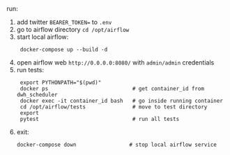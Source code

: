run:

1. add twitter `BEARER_TOKEN=` to `.env`
2. go to airflow directory `cd /opt/airflow`
3. start local airflow:
   ```shell
    docker-compose up --build -d
    ```
4. open airflow web `http://0.0.0.0:8080/` with `admin/admin` credentials
5. run tests:
   ```shell
    export PYTHONPATH="$(pwd)"
    docker ps                           # get container_id from dwh_scheduler
    docker exec -it container_id bash   # go inside running container
    cd /opt/airflow/tests               # move to test directory
    export 
    pytest                              # run all tests
   ```
6. exit:
    ```shell
    docker-compose down                 # stop local airflow service
    ```